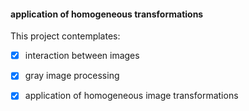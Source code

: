 #### application of homogeneous transformations
This project contemplates:
- [X] interaction between images
- [X] gray image processing
- [X] application of homogeneous image transformations

